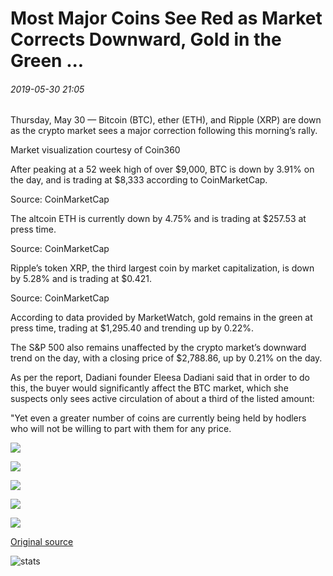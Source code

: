 # Most Major Coins See Red as Market Corrects Downward, Gold in the Green ...

###### 2019-05-30 21:05

Thursday, May 30 — Bitcoin (BTC), ether (ETH), and Ripple (XRP) are down as the crypto market sees a major correction following this morning’s rally.

Market visualization courtesy of Coin360

After peaking at a 52 week high of over $9,000, BTC is down by 3.91% on the day, and is trading at $8,333 according to CoinMarketCap.

Source: CoinMarketCap

The altcoin ETH is currently down by 4.75% and is trading at $257.53 at press time.

Source: CoinMarketCap

Ripple’s token XRP, the third largest coin by market capitalization, is down by 5.28% and is trading at $0.421.

Source: CoinMarketCap

According to data provided by MarketWatch, gold remains in the green at press time, trading at $1,295.40 and trending up by 0.22%.

The S&P 500 also remains unaffected by the crypto market’s downward trend on the day, with a closing price of $2,788.86, up by 0.21% on the day.

As per the report, Dadiani founder Eleesa Dadiani said that in order to do this, the buyer would significantly affect the BTC market, which she suspects only sees active circulation of about a third of the listed amount:

"Yet even a greater number of coins are currently being held by hodlers who will not be willing to part with them for any price.

![](https://s3.cointelegraph.com/storage/uploads/view/9cb0fd904c12a7d2acc1c7178d612a06.png)

![](https://s3.cointelegraph.com/storage/uploads/view/71e447d7959ddf3c099cd8268a5af725.jpeg)

![](https://s3.cointelegraph.com/storage/uploads/view/037b756082edf1c89fe1dd92d5da806a.jpeg)

![](https://s3.cointelegraph.com/storage/uploads/view/3faf55b4a4c956a5522fd46f544cd015.jpeg)

![](https://s3.cointelegraph.com/storage/uploads/view/c115281de9e772fd92725cb8a0083c91.jpeg)

[Original source](https://cointelegraph.com/news/most-major-coins-see-red-as-market-corrects-downward-gold-in-the-green)

![stats](https://c.statcounter.com/11760860/0/a89fa40b/1/ "stats")